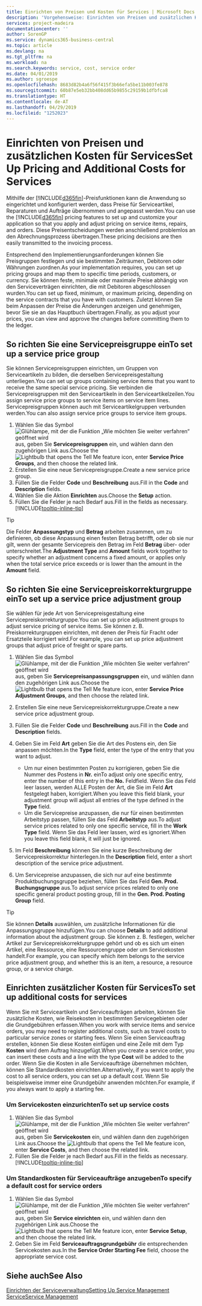 ```yaml
---
title: Einrichten von Preisen und Kosten für Services | Microsoft Docs
description: 'Vorgehensweise: Einrichten von Preisen und zusätzlichen Kosten für Services.'
services: project-madeira
documentationcenter: ''
author: SorenGP
ms.service: dynamics365-business-central
ms.topic: article
ms.devlang: na
ms.tgt_pltfrm: na
ms.workload: na
ms.search.keywords: service, cost, service order
ms.date: 04/01/2019
ms.author: sgroespe
ms.openlocfilehash: 8683d82b4a6f56f415f3b66efa5be11b003fe878
ms.sourcegitcommit: 60b87e5eb32bb408dd65b9855c29159b1dfbfca8
ms.translationtype: HT
ms.contentlocale: de-AT
ms.lasthandoff: 04/29/2019
ms.locfileid: "1252023"
---
```

# <a name="set-up-pricing-and-additional-costs-for-services"></a><span data-ttu-id="a7665-103">Einrichten von Preisen und zusätzlichen Kosten für Services</span><span class="sxs-lookup"><span data-stu-id="a7665-103">Set Up Pricing and Additional Costs for Services</span></span>
<span data-ttu-id="a7665-104">Mithilfe der [!INCLUDE[d365fin](includes/d365fin_md.md)]-Preisfunktionen kann die Anwendung so eingerichtet und konfiguriert werden, dass Preise für Serviceartikel, Reparaturen und Aufträge übernommen und angepasst werden.</span><span class="sxs-lookup"><span data-stu-id="a7665-104">You can use the [!INCLUDE[d365fin](includes/d365fin_md.md)] pricing features to set up and customize your application so that you apply and adjust pricing on service items, repairs, and orders.</span></span> <span data-ttu-id="a7665-105">Diese Preisentscheidungen werden anschließend problemlos an den Abrechnungsprozess übertragen.</span><span class="sxs-lookup"><span data-stu-id="a7665-105">These pricing decisions are then easily transmitted to the invoicing process.</span></span>  
  
<span data-ttu-id="a7665-106">Entsprechend den Implementierungsanforderungen können Sie Preisgruppen festlegen und sie bestimmten Zeiträumen, Debitoren oder Währungen zuordnen.</span><span class="sxs-lookup"><span data-stu-id="a7665-106">As your implementation requires, you can set up pricing groups and map them to specific time periods, customers, or currency.</span></span> <span data-ttu-id="a7665-107">Sie können feste, minimale oder maximale Preise abhängig von den Serviceverträgen einrichten, die mit Debitoren abgeschlossen wurden.</span><span class="sxs-lookup"><span data-stu-id="a7665-107">You can set up fixed, minimum, or maximum pricing, depending on the service contracts that you have with customers.</span></span> <span data-ttu-id="a7665-108">Zuletzt können Sie beim Anpassen der Preise die Änderungen anzeigen und genehmigen, bevor Sie sie an das Hauptbuch übertragen.</span><span class="sxs-lookup"><span data-stu-id="a7665-108">Finally, as you adjust your prices, you can view and approve the changes before committing them to the ledger.</span></span>  

## <a name="to-set-up-a-service-price-group"></a><span data-ttu-id="a7665-109">So richten Sie eine Servicepreisgruppe ein</span><span class="sxs-lookup"><span data-stu-id="a7665-109">To set up a service price group</span></span>
<span data-ttu-id="a7665-110">Sie können Servicepreisgruppen einrichten, um Gruppen von Serviceartikeln zu bilden, die derselben Servicepreisgestaltung unterliegen.</span><span class="sxs-lookup"><span data-stu-id="a7665-110">You can set up groups containing service items that you want to receive the same special service pricing.</span></span> <span data-ttu-id="a7665-111">Sie verbinden die Servicepreisgruppen mit den Serviceartikeln in den Serviceartikelzeilen.</span><span class="sxs-lookup"><span data-stu-id="a7665-111">You assign service price groups to service items on service item lines.</span></span> <span data-ttu-id="a7665-112">Servicepreisgruppen können auch mit Serviceartikelgruppen verbunden werden.</span><span class="sxs-lookup"><span data-stu-id="a7665-112">You can also assign service price groups to service item groups.</span></span>  

1. <span data-ttu-id="a7665-113">Wählen Sie das Symbol ![Glühlampe, mit der die Funktion „Wie möchten Sie weiter verfahren“ geöffnet wird](media/ui-search/search_small.png "Wie möchten Sie weiter verfahren?") aus, geben Sie **Servicepreisgruppen** ein, und wählen dann den zugehörigen Link aus.</span><span class="sxs-lookup"><span data-stu-id="a7665-113">Choose the ![Lightbulb that opens the Tell Me feature](media/ui-search/search_small.png "Tell me what you want to do") icon, enter **Service Price Groups**, and then choose the related link.</span></span>  
2. <span data-ttu-id="a7665-114">Erstellen Sie eine neue Servicepreisgruppe.</span><span class="sxs-lookup"><span data-stu-id="a7665-114">Create a new service price group.</span></span>  
3. <span data-ttu-id="a7665-115">Füllen Sie die Felder **Code** und **Beschreibung** aus.</span><span class="sxs-lookup"><span data-stu-id="a7665-115">Fill in the **Code** and **Description** fields.</span></span>  
4. <span data-ttu-id="a7665-116">Wählen Sie die Aktion **Einrichten** aus.</span><span class="sxs-lookup"><span data-stu-id="a7665-116">Choose the **Setup** action.</span></span>  
2. <span data-ttu-id="a7665-117">Füllen Sie die Felder je nach Bedarf aus.</span><span class="sxs-lookup"><span data-stu-id="a7665-117">Fill in the fields as necessary.</span></span> [!INCLUDE[tooltip-inline-tip](includes/tooltip-inline-tip_md.md)]  

 > [!Tip]
 > <span data-ttu-id="a7665-118">Die Felder **Anpassungstyp** und **Betrag** arbeiten zusammen, um zu definieren, ob diese Anpassung einen festen Betrag betrifft, oder ob sie nur gilt, wenn der gesamte Servicepreis den Betrag im Feld **Betrag** über- oder unterschreitet.</span><span class="sxs-lookup"><span data-stu-id="a7665-118">The **Adjustment Type** and **Amount** fields work together to specify whether an adjustment concerns a fixed amount, or applies only when the total service price exceeds or is lower than the amount in the **Amount** field.</span></span>  

## <a name="to-set-up-a-service-price-adjustment-group"></a><span data-ttu-id="a7665-119">So richten Sie eine Servicepreiskorrekturgruppe ein</span><span class="sxs-lookup"><span data-stu-id="a7665-119">To set up a service price adjustment group</span></span>  
<span data-ttu-id="a7665-120">Sie wählen für jede Art von Servicepreisgestaltung eine Servicepreiskorrekturgruppe.</span><span class="sxs-lookup"><span data-stu-id="a7665-120">You can set up price adjustment groups to adjust service pricing of service items.</span></span> <span data-ttu-id="a7665-121">Sie können z. B. Preiskorrekturgruppen einrichten, mit denen der Preis für Fracht oder Ersatzteile korrigiert wird.</span><span class="sxs-lookup"><span data-stu-id="a7665-121">For example, you can set up price adjustment groups that adjust price of freight or spare parts.</span></span>  
  
1. <span data-ttu-id="a7665-122">Wählen Sie das Symbol ![Glühlampe, mit der die Funktion „Wie möchten Sie weiter verfahren“ geöffnet wird](media/ui-search/search_small.png "Wie möchten Sie weiter verfahren?") aus, geben Sie **Servicepreisanpassungsgruppen** ein, und wählen dann den zugehörigen Link aus.</span><span class="sxs-lookup"><span data-stu-id="a7665-122">Choose the ![Lightbulb that opens the Tell Me feature](media/ui-search/search_small.png "Tell me what you want to do") icon, enter **Service Price Adjustment Groups**, and then choose the related link.</span></span>  
2. <span data-ttu-id="a7665-123">Erstellen Sie eine neue Servicepreiskorrekturgruppe.</span><span class="sxs-lookup"><span data-stu-id="a7665-123">Create a new service price adjustment group.</span></span>  
3. <span data-ttu-id="a7665-124">Füllen Sie die Felder **Code** und **Beschreibung** aus.</span><span class="sxs-lookup"><span data-stu-id="a7665-124">Fill in the **Code** and **Description** fields.</span></span>  
4. <span data-ttu-id="a7665-125">Geben Sie im Feld **Art** geben Sie die Art des Postens ein, den Sie anpassen möchten.</span><span class="sxs-lookup"><span data-stu-id="a7665-125">In the **Type** field, enter the type of the entry that you want to adjust.</span></span>  
  
    * <span data-ttu-id="a7665-126">Um nur einen bestimmten Posten zu korrigieren, geben Sie die Nummer des Postens in **Nr.** ein</span><span class="sxs-lookup"><span data-stu-id="a7665-126">To adjust only one specific entry, enter the number of this entry in the **No.**</span></span> <span data-ttu-id="a7665-127">Feld</span><span class="sxs-lookup"><span data-stu-id="a7665-127">field.</span></span> <span data-ttu-id="a7665-128">Wenn Sie das Feld leer lassen, werden ALLE Posten der Art, die Sie im Feld **Art** festgelegt haben, korrigiert.</span><span class="sxs-lookup"><span data-stu-id="a7665-128">When you leave this field blank, your adjustment group will adjust all entries of the type defined in the **Type** field.</span></span>  
    * <span data-ttu-id="a7665-129">Um die Servicepreise anzupassen, die nur für einen bestimmten Arbeitstyp passen, füllen Sie das Feld **Arbeitstyp** aus.</span><span class="sxs-lookup"><span data-stu-id="a7665-129">To adjust service prices related to only one specific service, fill in the **Work Type** field.</span></span> <span data-ttu-id="a7665-130">Wenn Sie das Feld leer lassen, wird es ignoriert.</span><span class="sxs-lookup"><span data-stu-id="a7665-130">When you leave this field blank, it will just be ignored.</span></span>  
  
5. <span data-ttu-id="a7665-131">Im Feld **Beschreibung** können Sie eine kurze Beschreibung der Servicepreiskorrektur hinterlegen.</span><span class="sxs-lookup"><span data-stu-id="a7665-131">In the **Description** field, enter a short description of the service price adjustment.</span></span>  
6. <span data-ttu-id="a7665-132">Um Servicepreise anzupassen, die sich nur auf eine bestimmte Produktbuchungsgruppe beziehen, füllen Sie das Feld **Gen. Prod. Buchungsgruppe** aus.</span><span class="sxs-lookup"><span data-stu-id="a7665-132">To adjust service prices related to only one specific general product posting group, fill in the **Gen. Prod. Posting Group** field.</span></span>

> [!Tip]
> <span data-ttu-id="a7665-133">Sie können **Details** auswählen, um zusätzliche Informationen für die Anpassungsgruppe hinzufügen.</span><span class="sxs-lookup"><span data-stu-id="a7665-133">You can choose **Details** to add additional information about the adjustment group.</span></span> <span data-ttu-id="a7665-134">Sie können z. B. festlegen, welcher Artikel zur Servicepreiskorrekturgruppe gehört und ob es sich um einen Artikel, eine Ressource, eine Ressourcengruppe oder um Servicekosten handelt.</span><span class="sxs-lookup"><span data-stu-id="a7665-134">For example, you can specify which item belongs to the service price adjustment group, and whether this is an item, a resource, a resource group, or a service charge.</span></span>  

## <a name="to-set-up-additional-costs-for-services"></a><span data-ttu-id="a7665-135">Einrichten zusätzlicher Kosten für Services</span><span class="sxs-lookup"><span data-stu-id="a7665-135">To set up additional costs for services</span></span>
<span data-ttu-id="a7665-136">Wenn Sie mit Serviceartikeln und Serviceaufträgen arbeiten, können Sie zusätzliche Kosten, wie Reisekosten in bestimmten Servicegebieten oder die Grundgebühren erfassen.</span><span class="sxs-lookup"><span data-stu-id="a7665-136">When you work with service items and service orders, you may need to register additional costs, such as travel costs to particular service zones or starting fees.</span></span> <span data-ttu-id="a7665-137">Wenn Sie einen Serviceauftrag erstellen, können Sie diese Kosten einfügen und eine Zeile mit dem Typ **Kosten** wird dem Auftrag hinzugefügt.</span><span class="sxs-lookup"><span data-stu-id="a7665-137">When you create a service order, you can insert these costs and a line with the type **Cost** will be added to the order.</span></span> <span data-ttu-id="a7665-138">Wenn Sie die Kosten in alle Serviceaufträge übernehmen möchten, können Sie Standardkosten einrichten.</span><span class="sxs-lookup"><span data-stu-id="a7665-138">Alternatively, if you want to apply the cost to all service orders, you can set up a default cost.</span></span> <span data-ttu-id="a7665-139">Wenn Sie beispielsweise immer eine Grundgebühr anwenden möchten.</span><span class="sxs-lookup"><span data-stu-id="a7665-139">For example, if you always want to apply a starting fee.</span></span>
  
### <a name="to-set-up-service-costs"></a><span data-ttu-id="a7665-140">Um Servicekosten einzurichten</span><span class="sxs-lookup"><span data-stu-id="a7665-140">To set up service costs</span></span>
1. <span data-ttu-id="a7665-141">Wählen Sie das Symbol ![Glühlampe, mit der die Funktion „Wie möchten Sie weiter verfahren“ geöffnet wird](media/ui-search/search_small.png "Wie möchten Sie weiter verfahren?") aus, geben Sie **Servicekosten** ein, und wählen dann den zugehörigen Link aus.</span><span class="sxs-lookup"><span data-stu-id="a7665-141">Choose the ![Lightbulb that opens the Tell Me feature](media/ui-search/search_small.png "Tell me what you want to do") icon, enter **Service Costs**, and then choose the related link.</span></span> 
2. <span data-ttu-id="a7665-142">Füllen Sie die Felder je nach Bedarf aus.</span><span class="sxs-lookup"><span data-stu-id="a7665-142">Fill in the fields as necessary.</span></span> [!INCLUDE[tooltip-inline-tip](includes/tooltip-inline-tip_md.md)]  

### <a name="to-specify-a-default-cost-for-service-orders"></a><span data-ttu-id="a7665-143">Um Standardkosten für Serviceaufträge anzugeben</span><span class="sxs-lookup"><span data-stu-id="a7665-143">To specify a default cost for service orders</span></span>
1. <span data-ttu-id="a7665-144">Wählen Sie das Symbol ![Glühlampe, mit der die Funktion „Wie möchten Sie weiter verfahren“ geöffnet wird](media/ui-search/search_small.png "Wie möchten Sie weiter verfahren?") aus, geben Sie **Service einrichten** ein, und wählen dann den zugehörigen Link aus.</span><span class="sxs-lookup"><span data-stu-id="a7665-144">Choose the ![Lightbulb that opens the Tell Me feature](media/ui-search/search_small.png "Tell me what you want to do") icon, enter **Service Setup**, and then choose the related link.</span></span> 
2. <span data-ttu-id="a7665-145">Geben Sie im Feld **Serviceauftragsgrundgebühr** die entsprechenden Servicekosten aus.</span><span class="sxs-lookup"><span data-stu-id="a7665-145">In the **Service Order Starting Fee** field, choose the appropriate service cost.</span></span>

## <a name="see-also"></a><span data-ttu-id="a7665-146">Siehe auch</span><span class="sxs-lookup"><span data-stu-id="a7665-146">See Also</span></span>
[<span data-ttu-id="a7665-147">Einrichten der Serviceverwaltung</span><span class="sxs-lookup"><span data-stu-id="a7665-147">Setting Up Service Management</span></span>](service-setup-service.md)  
[<span data-ttu-id="a7665-148">Service</span><span class="sxs-lookup"><span data-stu-id="a7665-148">Service Management</span></span>](service-service.md)  
